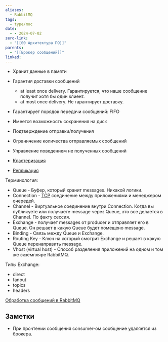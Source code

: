 ```yaml
---
aliases:
  - RabbitMQ
tags:
  - type/moc
date:
  - - 2024-07-02
zero-link:
  - "[[00 Архитектура ПО]]"
parents:
  - "[[Брокер сообщений]]"
linked:
---
```

- Хранит данные в памяти

- Гарантия доставки сообщений
	- at least once delivery. Гарантируется, что наше сообщение получит хотя бы один клиент.
	- at most once delivery. Не гарантирует доставку.
- Гарантирует порядок передачи сообщений: FIFO
- Имеется возможность сохранения на диск
- Подтверждение отправки/получения
- Ограничение количества отправляемых сообщений
- Управление поведением не полученных сообщений
- [Кластеризация](Кластеризация.md)
- [Репликация](_inbox/Репликация.md)

Терминология:
- Queue - Буфер, который хранит messages. Никакой логики.
- Connection - [TCP](TCP.md) соединение между приложениями и менеджером очередей.
- Channel - Виртуальное соединение внутри Connection. Когда вы публикуете или получаете message через Queue, это все делается в Channel. По факту сессия.
- Exchange - получает messages от producer и отправляет его в Queue. Он решает в какую Queue будет помещено message.
- Binding - Связь между Queue и Exchange.
- Routing Key - Ключ на который смотрит Exchange и решает в какую Queue перенаправить message.
- Vhost (virtual host) - Способ разделения приложений на одном и том же экземпляре RabbitMQ.

Типы Exchange:
- direct
- fanout
- topics
- headers

[Обработка сообщений в RabbitMQ](Обработка%20сообщений%20в%20RabbitMQ.md)
## Заметки
- При прочтении сообщения consumer-ом сообщение удаляется из брокера.